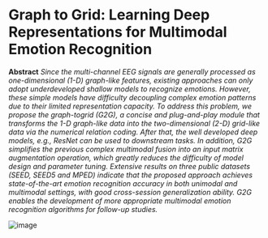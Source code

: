 
# Graph to Grid: Learning Deep Representations for Multimodal Emotion Recognition

**Abstract** *Since the multi-channel EEG signals are generally processed as one-dimensional (1-D) graph-like features, existing approaches can only adopt underdeveloped shallow models to recognize emotions. However, these simple models have difficulty decoupling complex emotion patterns due to their limited representation capacity. To address this problem, we propose the graph-togrid (G2G), a concise and plug-and-play module that transforms the 1-D graph-like data into the two-dimensional (2-D) grid-like data via the numerical relation coding. After that, the well developed deep models, e.g., ResNet can be used to downstream tasks. In addition, G2G simplifies the previous complex multimodal fusion into an input matrix augmentation operation, which greatly reduces the difficulty of model design and parameter tuning. Extensive results on three public datasets (SEED, SEED5 and MPED) indicate that the proposed approach achieves state-of-the-art emotion recognition accuracy in both unimodal and multimodal settings, with good cross-session generalization ability. G2G enables the development of more appropriate multimodal emotion recognition algorithms for follow-up studies.*


![image](https://github.com/Jinminbox/G2G/assets/48828942/5653e6cd-e42e-4444-bfbe-8e899ede5ef6)



